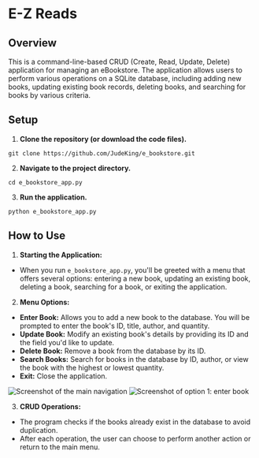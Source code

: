 # E-Z Reads

## Overview

This is a command-line-based CRUD (Create, Read, Update, Delete) application for managing an eBookstore. The application allows users to perform various operations on a SQLite database, including adding new books, updating existing book records, deleting books, and searching for books by various criteria.


## Setup

1. **Clone the repository (or download the code files).**

`git clone https://github.com/JudeKing/e_bookstore.git`

2. **Navigate to the project directory.**

`cd e_bookstore_app.py`

3. **Run the application.**

`python e_bookstore_app.py`


## How to Use

1. **Starting the Application:**

* When you run `e_bookstore_app.py`, you'll be greeted with a menu that offers several options: entering a new book, updating an existing book, deleting a book, searching for a book, or exiting the application.

2. **Menu Options:**

* **Enter Book:** Allows you to add a new book to the database. You will be prompted to enter the book's ID, title, author, and quantity.
* **Update Book:** Modify an existing book's details by providing its ID and the field you'd like to update.
* **Delete Book:** Remove a book from the database by its ID.
* **Search Books:** Search for books in the database by ID, author, or view the book with the highest or lowest quantity.
* **Exit:** Close the application.

![Screenshot of the main navigation](https://ibb.co/x37zbq1)
![Screenshot of option 1: enter book](https://ibb.co/jhrTbTL)

3. **CRUD Operations:**
* The program checks if the books already exist in the database to avoid duplication.
* After each operation, the user can choose to perform another action or return to the main menu.

